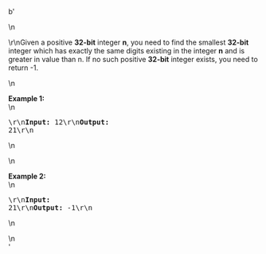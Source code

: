b'<div class="question-description">\n<p><p>\r\nGiven a positive <b>32-bit</b> integer <b>n</b>, you need to find the smallest <b>32-bit</b> integer which has exactly the same digits existing in the integer <b>n</b> and is greater in value than n. If no such positive <b>32-bit</b> integer exists, you need to return -1.</p>\n<p><b>Example 1:</b><br/>\n<pre>\r\n<b>Input:</b> 12\r\n<b>Output:</b> 21\r\n</pre>\n</p>\n<p><b>Example 2:</b><br/>\n<pre>\r\n<b>Input:</b> 21\r\n<b>Output:</b> -1\r\n</pre>\n</p></p>\n</div>'